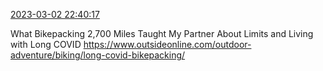 [2023-03-02 22:40:17](https://mstdn.social/@hill_wanderer/109956092213054886)

What Bikepacking 2,700 Miles Taught My Partner About Limits and Living with Long COVID <a href="https://www.outsideonline.com/outdoor-adventure/biking/long-covid-bikepacking/" target="_blank" rel="nofollow noopener noreferrer" translate="no">https://www.outsideonline.com/outdoor-adventure/biking/long-covid-bikepacking/</a>